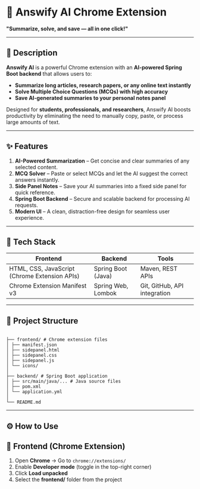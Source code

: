 # 🧠 Answify AI Chrome Extension

**"Summarize, solve, and save — all in one click!"**

---

## 📖 Description

**Answify AI** is a powerful Chrome extension with an **AI-powered Spring Boot backend** that allows users to:

- **Summarize long articles, research papers, or any online text instantly**
- **Solve Multiple Choice Questions (MCQs) with high accuracy**
- **Save AI-generated summaries to your personal notes panel**

Designed for **students, professionals, and researchers**, Answify AI boosts productivity by eliminating the need to manually copy, paste, or process large amounts of text.

---

## ✨ Features

1. **AI-Powered Summarization** – Get concise and clear summaries of any selected content.
2. **MCQ Solver** – Paste or select MCQs and let the AI suggest the correct answers instantly.
3. **Side Panel Notes** – Save your AI summaries into a fixed side panel for quick reference.
4. **Spring Boot Backend** – Secure and scalable backend for processing AI requests.
5. **Modern UI** – A clean, distraction-free design for seamless user experience.

---

## 🧰 Tech Stack

| Frontend | Backend | Tools |
| --- | --- | --- |
| HTML, CSS, JavaScript (Chrome Extension APIs) | Spring Boot (Java) | Maven, REST APIs |
| Chrome Extension Manifest v3 | Spring Web, Lombok | Git, GitHub, API integration |

---

## 📁 Project Structure

```

├── frontend/ # Chrome extension files
│ ├── manifest.json
│ ├── sidepanel.html
│ ├── sidepanel.css
│ ├── sidepanel.js
│ └── icons/
│
├── backend/ # Spring Boot application
│ ├── src/main/java/... # Java source files
│ ├── pom.xml
│ └── application.yml
│
└── README.md

```
---

## ⚙️ How to Use

## 📌 Frontend (Chrome Extension)

1. Open **Chrome** → Go to `chrome://extensions/`
2. Enable **Developer mode** (toggle in the top-right corner)
3. Click **Load unpacked**
4. Select the **frontend/** folder from the project

